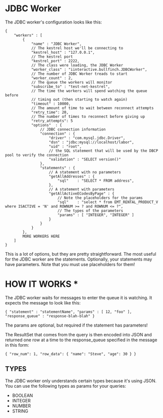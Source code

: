 # JDBC Worker #

The JDBC worker's configuration looks like this:

    {
        "workers" : [
            {
                "name" : "JDBC Worker",
                // The kestrel host we'll be connecting to
                "kestrel_host" : "127.0.0.1",
                // The kestrel port
                "kestrel_port" : 2222,
                // The class were loading, the JDBC Worker
                "worker_class" : "iinteractive.bullfinch.JDBCWorker",
                // The number of JDBC Worker treads to start
                "worker_count" : 2,
                // The queue the workers will monitor
                "subscribe_to" : "test-net-kestrel",
                // The time the workers will spend watching the queue before
                // timing out (then starting to watch again)
                "timeout" : 10000,
                // The amount of time to wait between reconnect attempts
                "retry_time": 20,
                // The number of times to reconnect before giving up
                "retry_attempts": 5
                "options"  : {
                    // JDBC connection information
                    "connection" : {
                        "driver" : "com.mysql.jdbc.Driver",
                        "dsn" : "jdbc:mysql://localhost/labor",
                        "uid" : "root",
                        // the SQL statement that will be used by the DBCP pool to verify the connection
                        "validation" : "SELECT version()"
                    },
                    "statements" : {
                        // A statement with no parameters
                        "getAllAddresses" : {
                            "sql"    : "SELECT * FROM address",
                        },
                        // A statement with parameters
                        "getAllActiveECodesByPage" : {
                            // Note the placeholders for the params
                            "sql"    : "select * from EMT_RENTAL_PRODUCT_V where ISACTIVE = 'N' and ROWNUM >= ? and ROWNUM <= ?",
                            // The types of the parameters
                            "params" : [ "INTEGER", "INTEGER" ]
                        }
                    }
                }
            },
            MORE WORKERS HERE
        ]
    }

This is a lot of options, but they are pretty straightforward. The most
useful for the JDBC worker are the statements.  Optionally, your statements
may have parameters.  Note that you must use placeholders for them!

# HOW IT WORKS *

The JDBC worker waits for messages to enter the queue it is watching.  It
expects the message to look like this:

    { "statement" : "statementName", "params" : [ 12, "foo" ], "response_queue" : "response-blah-blah" }

The params are optional, but required if the statement has parameters!

The ResultSet that comes from the query is then encoded into JSON and returned
one row at a time to the response_queue specified in the message in this form:

    { "row_num": 1, "row_data": { "name": "Steve", "age": 30 } }

## TYPES

The JDBC worker only understands certain types because it's using JSON.  You can use the
following types as params for your queries:

* BOOLEAN
* INTEGER
* NUMBER
* STRING